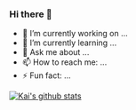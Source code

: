 ### Hi there 👋

<!--
**ksackvil/ksackvil** is a ✨ _special_ ✨ repository because its `README.md` (this file) appears on your GitHub profile.
-->

- 🔭 I’m currently working on ...
- 🌱 I’m currently learning ...
- 💬 Ask me about ...
- 📫 How to reach me: ...
- ⚡ Fun fact: ...

[![Kai's github stats](https://github-readme-stats.vercel.app/api?username=ksackvil)](https://github.com/anuraghazra/github-readme-stats)
